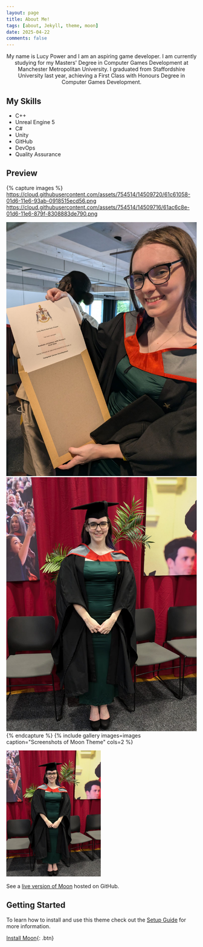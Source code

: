 ```yaml
---
layout: page
title: About Me!
tags: [about, Jekyll, theme, moon]
date: 2025-04-22
comments: false
---
```


<center>My name is Lucy Power and I am an aspiring game developer. I am currently studying for my Masters' Degree in Computer Games Development at Manchester Metropolitan University. I graduated from Staffordshire University last year, achieving a First Class with Honours Degree in Computer Games Development.</center>

## My Skills

-   C++
-   Unreal Engine 5
-   C#
-   Unity
-   GitHub
-   DevOps
-   Quality Assurance

## Preview

{% capture images %}
https://cloud.githubusercontent.com/assets/754514/14509720/61c61058-01d6-11e6-93ab-0918515ecd56.png
https://cloud.githubusercontent.com/assets/754514/14509716/61ac6c8e-01d6-11e6-879f-8308883de790.png

![](/assets/img/graduationPic1.jpg)
![](/assets/img/graduationPic2.jpg)
{% endcapture %}
{% include gallery images=images caption="Screenshots of Moon Theme" cols=2 %}

<p>
<img src="https://github.com/lucypower/portfolio/blob/6da70a426d7f562b5ea0623df9c3090bb8507b2d/assets/img/graduationPic2.jpg?raw=true" width="250"/>
</p>


See a [live version of Moon](http://TolgaTatli.github.io/Moonrise) hosted on GitHub.

## Getting Started

To learn how to install and use this theme check out the [Setup Guide](http://taylantatli.me/Moon/moon-theme/) for more information.

[Install Moon](https://github.com/TolgaTatli/Moonrise){: .btn}
